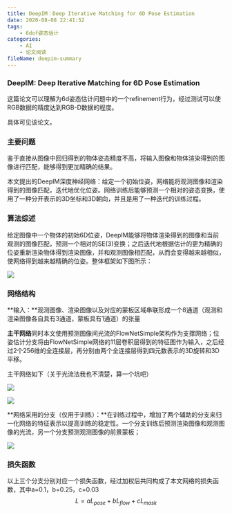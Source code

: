 ```yaml
---
title: DeepIM：Deep Iterative Matching for 6D Pose Estimation
date: 2020-08-08 22:41:52
tags:
	- 6dof姿态估计
categories:
	- AI
	- 论文阅读
fileName: deepim-summary
---
```


### DeepIM: Deep Iterative Matching for 6D Pose Estimation

这篇论文可以理解为6d姿态估计问题中的一个refinement行为，经过测试可以使RGB数据的精度达到RGB-D数据的程度。

具体可见该论文。

### 主要问题

鉴于直接从图像中回归得到的物体姿态精度不高，将输入图像和物体渲染得到的图像进行匹配，能够得到更加精确的结果。

本文提出的DeepIM深度神经网络：给定一个初始位姿，网络能将观测图像和渲染得到的图像匹配，迭代地优化位姿。网络训练后能够预测一个相对的姿态变换，使用了一种分开表示的3D坐标和3D朝向，并且是用了一种迭代的训练过程。



### 算法综述

给定图像中一个物体的初始6D位姿，DeepIM能够将物体渲染得到的图像和当前观测的图像匹配，预测一个相对的SE(3)变换；之后迭代地根据估计的更为精确的位姿重新渲染物体得到渲染图像，并和观测图像相匹配，从而会变得越来越相似，使网络得到越来越精确的位姿。整体框架如下图所示：

![](http://cdn.ziyedy.top/image/DeepIM/%E7%BD%91%E7%BB%9C%E7%A4%BA%E6%84%8F%E5%9B%BE.png)

### 网络结构

**输入：**观测图像、渲染图像以及对应的蒙板区域串联形成一个8通道（观测和渲染图像各自具有3通道，蒙板具有1通道）的张量

**主干网络**同时本文使用预测图像间光流的FlowNetSimple架构作为支撑网络；位姿估计分支将由FlowNetSimple网络的11层卷积层得到的特征图作为输入，之后经过2个256维的全连接层，再分别由两个全连接层得到四元数表示的3D旋转和3D平移。

主干网络如下（关于光流法我也不清楚，算一个坑吧）

![](http://cdn.ziyedy.top/image/DeepIM/FlowNetSimple1.png)

![](http://cdn.ziyedy.top/image/DeepIM/FlowNetSimple2.png)



**网络采用的分支（仅用于训练）：**在训练过程中，增加了两个辅助的分支来归一化网络的特征表示以提高训练的稳定性。一个分支训练后预测渲染图像和观测图像的光流，另一个分支预测观测图像的前景蒙板；

![](http://cdn.ziyedy.top/image/DeepIM/%E7%BD%91%E7%BB%9C%E7%BB%93%E6%9E%84.png)



### 损失函数

以上三个分支分别对应一个损失函数，经过加权后共同构成了本文网络的损失函数，其中a=0.1，b=0.25，c=0.03
$$
L = aL_{pose} + bL_{flow} + cL_{mask}
$$
